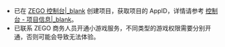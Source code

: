 - 已在 [ZEGO 控制台\|_blank](https://console.zego.im) 创建项目，获取项目的 AppID，详情请参考 [控制台 - 项目信息\|_blank](https://doc-zh.zego.im/article/12107)。
- 已联系 ZEGO 商务人员开通小游戏服务，不同类型的游戏权限需要分别开通，否则可能会导致无法体验。


























